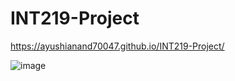 # INT219-Project

https://ayushianand70047.github.io/INT219-Project/

![image](https://github.com/AyushiAnand70047/INT219-Project/assets/98761798/65fcebb3-b7e4-492a-8565-59c18ed7759c)
